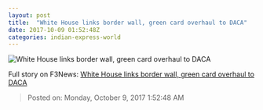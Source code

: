 ```yaml
---
layout: post
title:  "White House links border wall, green card overhaul to DACA"
date: 2017-10-09 01:52:48Z
categories: indian-express-world
---
```


![White House links border wall, green card overhaul to DACA](http://images.indianexpress.com/2017/10/donald-trump-7591.jpg?w=759)




Full story on F3News: [White House links border wall, green card overhaul to DACA](http://www.f3nws.com/n/TnMPJB)

> Posted on: Monday, October 9, 2017 1:52:48 AM
